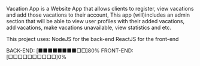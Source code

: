 
Vacation App is a Website App that allows clients to register, view vacations and add those vacations to their account,
This app (will)includes an admin section that will be able to view user profiles with their added vacations, add vacations, 
make vacations unavailable, view statistics and etc.


This project uses:
NodeJS for the back-end
ReactJS for the front-end









BACK-END: [■■■■■■■■□□]80%
FRONT-END: [□□□□□□□□□□]0%